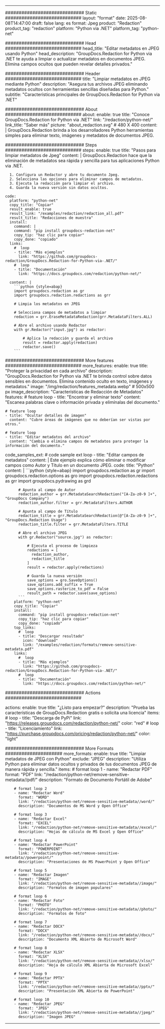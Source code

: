 
---
############################# Static ############################
layout: "format"
date:  2025-08-08T14:47:00
draft: false
lang: es
format: Jpeg
product: "Redaction"
product_tag: "redaction"
platform: "Python via .NET"
platform_tag: "python-net"

############################# Head ############################
head_title: "Editar metadatos en JPEG usando Python"
head_description: "GroupDocs.Redaction for Python via .NET te ayuda a limpiar o actualizar metadatos en documentos JPEG. Elimina campos ocultos que pueden revelar detalles privados."

############################# Header ############################
title: "Limpiar metadatos en JPEG mediante Python" 
description: "Asegura tus archivos JPEG eliminando metadatos ocultos con herramientas sencillas diseñadas para Python."
subtitle: "Características principales de GroupDocs.Redaction for Python via .NET" 

############################# About ############################
about:
    enable: true
    title: "Conoce GroupDocs.Redaction for Python via .NET"
    link: "/redaction/python-net/"
    link_title: "Saber más"
    picture: "about_redaction.svg" # 480 X 400
    content: |
       GroupDocs.Redaction brinda a los desarrolladores Python herramientas simples para eliminar texto, imágenes y metadatos de documentos JPEG.

############################# Steps ############################
steps:
    enable: true
    title: "Pasos para limpiar metadatos de Jpeg"
    content: |
      GroupDocs.Redaction hace que la eliminación de metadatos sea rápida y sencilla para tus aplicaciones Python via .NET.
      
      1. Configura un Redactor y abre tu documento Jpeg.
      2. Selecciona las opciones para eliminar campos de metadatos.
      3. Ejecuta la redacción para limpiar el archivo.
      4. Guarda la nueva versión sin datos ocultos.
   
    code:
      platform: "python-net"
      copy_title: "Copiar"
      result_enable: true
      result_link: "/examples/redaction/redaction_all.pdf"
      result_title: "Redacciones de muestra"
      install:
        command: |
        command: "pip install groupdocs-redaction-net"
        copy_tip: "haz clic para copiar"
        copy_done: "copiado"
      links:
        #  loop
        - title: "Más ejemplos"
          link: "https://github.com/groupdocs-redaction/GroupDocs.Redaction-for-Python-via-.NET/"
        #  loop
        - title: "Documentación"
          link: "https://docs.groupdocs.com/redaction/python-net/"
          
      content: |
        ```python {style=abap}
        import groupdocs.redaction as gr
        import groupdocs.redaction.redactions as grr

        # Limpia los metadatos en JPEG

        # Selecciona campos de metadatos a limpiar
        redaction = grr.EraseMetadataRedaction(grr.MetadataFilters.ALL)

        # Abre el archivo usando Redactor
        with gr.Redactor("input.jpg") as redactor:

            # Aplica la redacción y guarda el archivo
            result = redactor.apply(redaction)
            redactor.save()
        ```            


############################# More features ############################
more_features:
  enable: true
  title: "Proteger la privacidad en cada archivo"
  description: "GroupDocs.Redaction for Python via .NET te brinda control sobre datos sensibles en documentos. Elimina contenido oculto en texto, imágenes y metadatos."
  image: "/img/redaction/features_metadata.webp" # 500x500 px
  image_description: "Características de Redacción de Metadatos"
  features:
    # feature loop
    - title: "Encontrar y eliminar texto"
      content: "Escanea palabras clave o información privada y elimínalas del documento."

    # feature loop
    - title: "Ocultar detalles de imagen"
      content: "Cubre áreas de imágenes que no deberían ser vistas por otros."

    # feature loop
    - title: "Editar metadatos del archivo"
      content: "Cambia o elimina campos de metadatos para proteger la información del documento."
      
  code_samples_ext:
    # code sample ext loop
    - title: "Editar campos de metadatos"
      content: |
        Este ejemplo explica cómo eliminar o modificar campos como Autor y Título en un documento JPEG.
      code:
        title: "Python"
        content: |
          ```python {style=abap}
          import groupdocs.redaction as gr
          import groupdocs.redaction.options as gro
          import groupdocs.redaction.redactions as grr
          import groupdocs.pydrawing as grd

          # Apunta al campo de Autor
          redaction_author = grr.MetadataSearchRedaction("[A-Za-z0-9 ]+", "GroupDocs Company")
          redaction_author.filter = grr.MetadataFilters.AUTHOR

          # Apunta al campo de Título
          redaction_title = grr.MetadataSearchRedaction(@"[A-Za-z0-9 ]+", "GroupDocs.Redaction Usage")
          redaction_title.filter = grr.MetadataFilters.TITLE

          # Abre el archivo JPEG
          with gr.Redactor("source.jpg") as redactor:

              # Ejecuta el proceso de limpieza
              redactions = [
                redaction_author,
                redaction_title
              ]
              result = redactor.apply(redactions)

              # Guarda la nueva versión
              save_options = gro.SaveOptions()
              save_options.add_suffix = True
              save_options.rasterize_to_pdf = False
              result_path = redactor.save(save_options)
          ```
        platform: "python-net"
        copy_title: "Copiar"
        install:
          command: "pip install groupdocs-redaction-net"
          copy_tip: "haz clic para copiar"
          copy_done: "copiado"
        top_links:
          #  loop
          - title: "Descargar resultado"
            icon: "download"
            link: "/examples/redaction/formats/remove-sensitive-metadata.pdf"
        links:
          #  loop
          - title: "Más ejemplos"
            link: "https://github.com/groupdocs-redaction/GroupDocs.Redaction-for-Python-via-.NET/"
          #  loop
          - title: "Documentación"
            link: "https://docs.groupdocs.com/redaction/python-net/"


############################# Actions ############################

actions:
  enable: true
  title: "¿Listo para empezar?"
  description: "Prueba las características de GroupDocs.Redaction gratis o solicita una licencia"
  items:
    #  loop
    - title: "Descarga de PyPi"
      link: "https://releases.groupdocs.com/redaction/python-net/"
      color: "red"
        #  loop
    - title: "Licenciamiento"
      link: "https://purchase.groupdocs.com/pricing/redaction/python-net/"
      color: "light"


############################# More Formats #####################
more_formats:
    enable: true
    title: "Limpiar metadatos de JPEG con Python"
    exclude: "JPEG"
    description: "Utiliza Python para eliminar datos ocultos y privados de tus documentos JPEG de manera rápida y sencilla."
    items: 
        # format loop 1
        - name: "Redactar PDF"
          format: "PDF"
          link: "/redaction/python-net/remove-sensitive-metadata//pdf/"
          description: "Formato de Documento Portátil de Adobe"

        # format loop 2
        - name: "Redactar Word"
          format: "WORD"
          link: "/redaction/python-net/remove-sensitive-metadata//word/"
          description: "Documentos de MS Word y Open Office"
          
        # format loop 3
        - name: "Redactar Excel"
          format: "EXCEL"
          link: "/redaction/python-net/remove-sensitive-metadata//excel/"
          description: "Hojas de cálculo de MS Excel y Open Office"

        # format loop 4
        - name: "Redactar PowerPoint"
          format: "POWERPOINT"
          link: "/redaction/python-net/remove-sensitive-metadata//powerpoint/"
          description: "Presentaciones de MS PowerPoint y Open Office"

        # format loop 5
        - name: "Redactar Imagen"
          format: "IMAGE"
          link: "/redaction/python-net/remove-sensitive-metadata//image/"
          description: "Formatos de imagen populares"

        # format loop 6
        - name: "Redactar Foto"
          format: "PHOTO"
          link: "/redaction/python-net/remove-sensitive-metadata//photo/"
          description: "Formatos de foto"

        # format loop 7
        - name: "Redactar DOCX"
          format: "DOCX"
          link: "/redaction/python-net/remove-sensitive-metadata//docx/"
          description: "Documento XML Abierto de Microsoft Word"
          
        # format loop 8
        - name: "Redactar XLSX"
          format: "XLSX"
          link: "/redaction/python-net/remove-sensitive-metadata//xlsx/"
          description: "Hoja de cálculo XML Abierta de Microsoft Excel"
          
        # format loop 9
        - name: "Redactar PPTX"
          format: "PPTX"
          link: "/redaction/python-net/remove-sensitive-metadata//pptx/"
          description: "Presentación XML Abierta de PowerPoint"

        # format loop 10
        - name: "Redactar JPEG"
          format: "JPEG"
          link: "/redaction/python-net/remove-sensitive-metadata//jpeg/"
          description: "Imagen JPEG"


---
